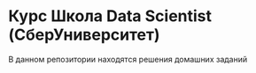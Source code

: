 # Курс Школа Data Scientist (СберУниверситет)
В данном репозитории находятся решения домашних заданий
